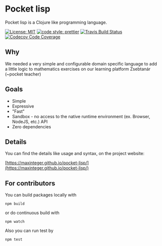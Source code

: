 # Pocket lisp

Pocket lisp is a Clojure like programming language.


[![License: MIT][license-shield]][license-link]
[![code style: prettier][prettier-shield]][prettier-link]
[![Travis Build Status][build-shield]][build-link]
[![Codecov Code Coverage][coverage-shield]][coverage-link]


## Why

We needed a very simple and configurable domain specific language to add a little logic to mathematics exercises on our learning platform Zsebtanár (~pocket teacher)

## Goals

- Simple
- Expressive
- "Fast"
- Sandbox - no access to the native runtime environment (ex. Browser, NodeJS, etc.) API
- Zero dependencies

## Details

You can find the details like usage and syntax, on the project website:

[https://maxinteger.github.io/pocket-lisp/](https://maxinteger.github.io/pocket-lisp/)

## For contributors

You can build packages locally with

    npm build
    
or do continuous build with

    npm watch
    
Also you can run test by

    npm test


[license-shield]: https://img.shields.io/badge/License-MIT-blue.svg?style=shield
[license-link]: https://opensource.org/licenses/MIT
[prettier-shield]: https://img.shields.io/badge/code_style-prettier-ff69b4.svg?style=flat-square
[prettier-link]: https://github.com/prettier/prettier
[build-shield]: https://travis-ci.com/maxinteger/pocket-lisp.svg?branch=master
[build-link]: https://travis-ci.com/maxinteger/pocket-lisp
[coverage-shield]: https://codecov.io/gh/maxinteger/pocket-lisp/branch/master/graph/badge.svg
[coverage-link]: https://codecov.io/gh/maxinteger/pocket-lisp
